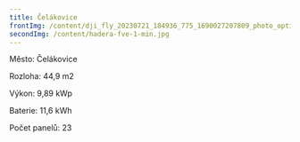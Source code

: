 ```yaml
---
title: Čelákovice
frontImg: /content/dji_fly_20230721_184936_775_1690027207809_photo_optimized-min.jpg
secondImg: /content/hadera-fve-1-min.jpg
---
```

Město: Čelákovice

Rozloha:  44,9 m2

Výkon: 9,89 kWp

Baterie: 11,6 kWh

Počet panelů: 23